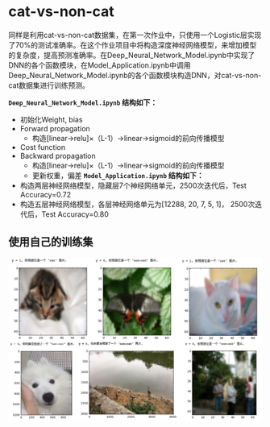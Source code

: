 # cat-vs-non-cat

同样是利用cat-vs-non-cat数据集，在第一次作业中，只使用一个Logistic层实现了70%的测试准确率。在这个作业项目中将构造深度神经网络模型，来增加模型的复杂度，提高预测准确率。在Deep_Neural_Network_Model.ipynb中实现了DNN的各个函数模块，在Model_Application.ipynb中调用Deep_Neural_Network_Model.ipynb的各个函数模块构造DNN，对cat-vs-non-cat数据集进行训练预测。

**`Deep_Neural_Network_Model.ipynb` 结构如下：**

* 初始化Weight, bias
* Forward propagation
  * 构造[linear->relu]×（L-1）->linear->sigmoid的前向传播模型
* Cost function
* Backward propagation
  * 构造[linear->relu]×（L-1）->linear->sigmoid的前向传播模型
  * 更新权重，偏差
**`Model_Application.ipynb` 结构如下：**
* 构造两层神经网络模型，隐藏层7个神经网络单元，2500次迭代后，Test Accuracy=0.72
* 构造五层神经网络模型，各层神经网络单元为[12288, 20, 7, 5, 1]， 2500次迭代后，Test Accuracy=0.80

## 使用自己的训练集

![](IMG_0760.JPG)
